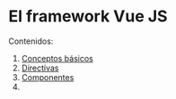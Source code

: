 # El framework Vue JS
Contenidos:
1. [Conceptos básicos](01-basics.md)
1. [Directivas](02-directivas.md)
1. [Componentes](03-componentes.md)
1. 
